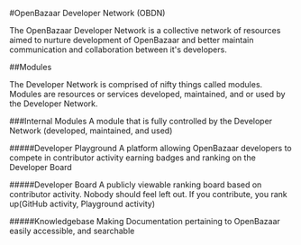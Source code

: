 #OpenBazaar Developer Network (OBDN)

  The OpenBazaar Developer Network is a collective network of resources aimed to nurture development of OpenBazaar and better maintain communication and collaboration between it's developers.



##Modules

  The Developer Network is comprised of nifty things called modules. Modules are resources or services developed, maintained, and or used by the Developer Network.


###Internal Modules
A module that is fully controlled by the Developer Network (developed, maintained, and used)

#####Developer Playground
  A platform allowing OpenBazaar developers to compete in contributor activity earning badges and ranking on the Developer Board
  
#####Developer Board
  A publicly viewable ranking board based on contributor activity. Nobody should feel left out. If you contribute, you rank up(GitHub activity, Playground activity)
  
#####Knowledgebase
  Making Documentation pertaining to OpenBazaar easily accessible, and searchable
